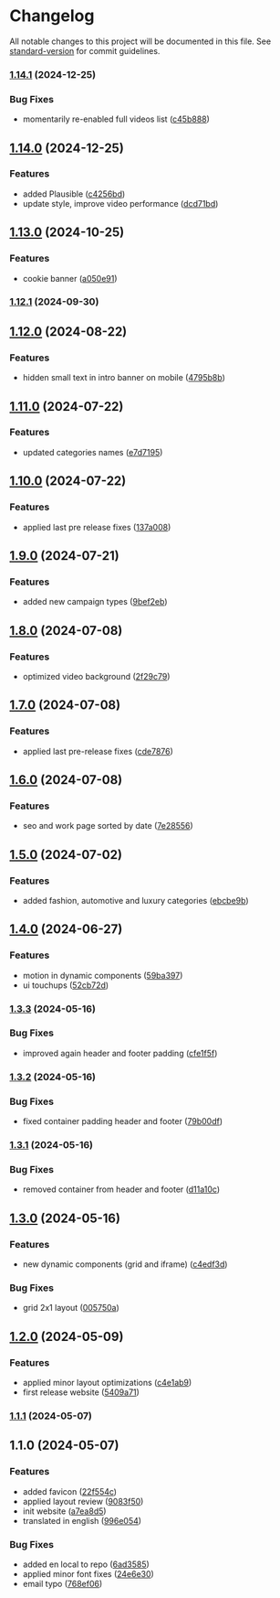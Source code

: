 # Changelog

All notable changes to this project will be documented in this file. See [standard-version](https://github.com/conventional-changelog/standard-version) for commit guidelines.

### [1.14.1](https://github.com/codeworks-projects/record-studio-website/compare/v1.14.0...v1.14.1) (2024-12-25)


### Bug Fixes

* momentarily re-enabled full videos list ([c45b888](https://github.com/codeworks-projects/record-studio-website/commit/c45b88883be2385ab9b75df4b75d9491945a1382))

## [1.14.0](https://github.com/codeworks-projects/record-studio-website/compare/v1.13.0...v1.14.0) (2024-12-25)


### Features

* added Plausible ([c4256bd](https://github.com/codeworks-projects/record-studio-website/commit/c4256bd8ada7066e4c396720796c7ceeef583aa6))
* update style, improve video performance ([dcd71bd](https://github.com/codeworks-projects/record-studio-website/commit/dcd71bd58b8d1c2d88b56095711148992e6b14c2))

## [1.13.0](https://github.com/codeworks-projects/record-studio-website/compare/v1.12.1...v1.13.0) (2024-10-25)


### Features

* cookie banner ([a050e91](https://github.com/codeworks-projects/record-studio-website/commit/a050e910ceead3561e1ed7a623adac2e5eac28ee))

### [1.12.1](https://github.com/codeworks-projects/record-studio-website/compare/v1.12.0...v1.12.1) (2024-09-30)

## [1.12.0](https://github.com/codeworks-projects/record-studio-website/compare/v1.11.0...v1.12.0) (2024-08-22)


### Features

* hidden small text in intro banner on mobile ([4795b8b](https://github.com/codeworks-projects/record-studio-website/commit/4795b8b65fd3cf9cf2e0a62919653b11b45a2e67))

## [1.11.0](https://github.com/codeworks-projects/record-studio-website/compare/v1.10.0...v1.11.0) (2024-07-22)


### Features

* updated categories names ([e7d7195](https://github.com/codeworks-projects/record-studio-website/commit/e7d7195c9aacf8b10fa28ba5fcaddd74c81d561e))

## [1.10.0](https://github.com/codeworks-projects/record-studio-website/compare/v1.9.0...v1.10.0) (2024-07-22)


### Features

* applied last pre release fixes ([137a008](https://github.com/codeworks-projects/record-studio-website/commit/137a008d0f0a34d2dcbaad7f7f18d0786d384845))

## [1.9.0](https://github.com/codeworks-projects/record-studio-website/compare/v1.8.0...v1.9.0) (2024-07-21)


### Features

* added new campaign types ([9bef2eb](https://github.com/codeworks-projects/record-studio-website/commit/9bef2ebb26aae33247f9a9cf667ff4b60088c8fa))

## [1.8.0](https://github.com/codeworks-projects/record-studio-website/compare/v1.7.0...v1.8.0) (2024-07-08)


### Features

* optimized video background ([2f29c79](https://github.com/codeworks-projects/record-studio-website/commit/2f29c793250ca3041d21558a916213c9a4433f42))

## [1.7.0](https://github.com/codeworks-projects/record-studio-website/compare/v1.6.0...v1.7.0) (2024-07-08)


### Features

* applied last pre-release fixes ([cde7876](https://github.com/codeworks-projects/record-studio-website/commit/cde7876c93fa0e5cfdd0f82599cc27a6787ef1b4))

## [1.6.0](https://github.com/codeworks-projects/record-studio-website/compare/v1.5.0...v1.6.0) (2024-07-08)


### Features

* seo and work page sorted by date ([7e28556](https://github.com/codeworks-projects/record-studio-website/commit/7e28556b15f323d9d7ca60c1c86cf3a75829688d))

## [1.5.0](https://github.com/codeworks-projects/record-studio-website/compare/v1.4.0...v1.5.0) (2024-07-02)


### Features

* added fashion, automotive and luxury categories ([ebcbe9b](https://github.com/codeworks-projects/record-studio-website/commit/ebcbe9bc628c57f6bba6aa566f8afc4483a324f0))

## [1.4.0](https://github.com/codeworks-projects/record-studio-website/compare/v1.3.3...v1.4.0) (2024-06-27)


### Features

* motion in dynamic components ([59ba397](https://github.com/codeworks-projects/record-studio-website/commit/59ba397a0a97501722a7b5b2f1d95de8bc2faedf))
* ui touchups ([52cb72d](https://github.com/codeworks-projects/record-studio-website/commit/52cb72decd86fce494b25c4b95bc014d61fb6fb2))

### [1.3.3](https://github.com/codeworks-projects/record-studio-website/compare/v1.3.2...v1.3.3) (2024-05-16)


### Bug Fixes

* improved again header and footer padding ([cfe1f5f](https://github.com/codeworks-projects/record-studio-website/commit/cfe1f5fc76a4c1e9b4eed7f3fec5f9edbf832e9a))

### [1.3.2](https://github.com/codeworks-projects/record-studio-website/compare/v1.3.1...v1.3.2) (2024-05-16)


### Bug Fixes

* fixed container padding header and footer ([79b00df](https://github.com/codeworks-projects/record-studio-website/commit/79b00df98f77a20f56843aacd843816663bcd3ca))

### [1.3.1](https://github.com/codeworks-projects/record-studio-website/compare/v1.3.0...v1.3.1) (2024-05-16)


### Bug Fixes

* removed container from header and footer ([d11a10c](https://github.com/codeworks-projects/record-studio-website/commit/d11a10cd1b12378cdbbc54a18ba598f5ab76ddde))

## [1.3.0](https://github.com/codeworks-projects/record-studio-website/compare/v1.2.0...v1.3.0) (2024-05-16)


### Features

* new dynamic components (grid and iframe) ([c4edf3d](https://github.com/codeworks-projects/record-studio-website/commit/c4edf3d0d183b5386b771a47dca5fd198ff7ea94))


### Bug Fixes

* grid 2x1 layout ([005750a](https://github.com/codeworks-projects/record-studio-website/commit/005750abe35cb590521e53423602b01ac575488b))

## [1.2.0](https://github.com/codeworks-projects/record-studio-website/compare/v1.1.1...v1.2.0) (2024-05-09)


### Features

* applied minor layout optimizations ([c4e1ab9](https://github.com/codeworks-projects/record-studio-website/commit/c4e1ab90972455fc1118104a5bc0b2073ef7d20b))
* first release website ([5409a71](https://github.com/codeworks-projects/record-studio-website/commit/5409a710b697aa02cc9e10e92ed172dc40790b34))

### [1.1.1](https://github.com/codeworks-projects/record-studio-website/compare/v1.1.0...v1.1.1) (2024-05-07)

## 1.1.0 (2024-05-07)


### Features

* added favicon ([22f554c](https://github.com/codeworks-projects/record-studio-website/commit/22f554c27e7db758b3766f6f7626a33aefdf0d2f))
* applied layout review ([9083f50](https://github.com/codeworks-projects/record-studio-website/commit/9083f50a74a2f210afdb706963f81875fe8de5dd))
* init website ([a7ea8d5](https://github.com/codeworks-projects/record-studio-website/commit/a7ea8d5b4b6f925dc9c29706753f32ab461faaba))
* translated in english ([996e054](https://github.com/codeworks-projects/record-studio-website/commit/996e054f7a14c6313144bafa0c92a85f431c8854))


### Bug Fixes

* added en local to repo ([6ad3585](https://github.com/codeworks-projects/record-studio-website/commit/6ad3585086afe29078c097de731d10d376dfa540))
* applied minor font fixes ([24e6e30](https://github.com/codeworks-projects/record-studio-website/commit/24e6e307ee1e9b0914e703fcc9562df2a50b32f9))
* email typo ([768ef06](https://github.com/codeworks-projects/record-studio-website/commit/768ef06fb6ff504753674e9ad300e103335e7565))
